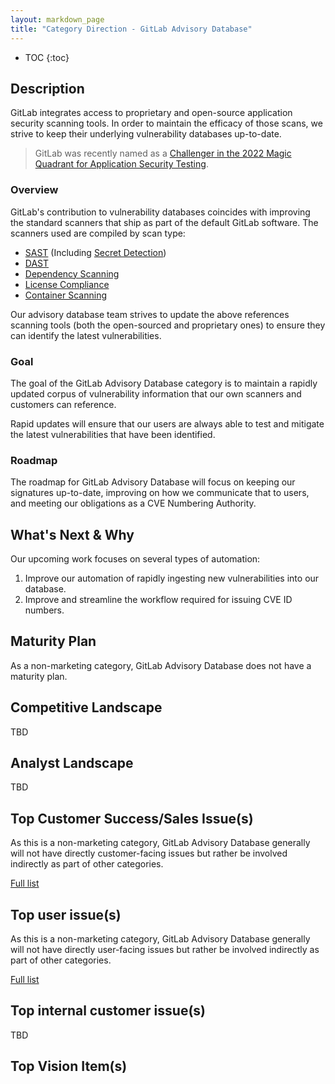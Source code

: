 ```yaml
---
layout: markdown_page
title: "Category Direction - GitLab Advisory Database"
---
```


- TOC
{:toc}

## Description
GitLab integrates access to proprietary and open-source application security
scanning tools. In order to maintain the efficacy of those scans, we strive to
keep their underlying vulnerability databases up-to-date.

> GitLab was recently named as a [Challenger in the 2022 Magic Quadrant for Application Security Testing](https://about.gitlab.com/analysts/gartner-ast22/).

### Overview
GitLab's contribution to vulnerability databases coincides with improving the standard scanners that ship as part of the default GitLab software. The scanners used are compiled by scan type:
* [SAST](https://docs.gitlab.com/ee/user/application_security/sast/#supported-languages-and-frameworks) (Including [Secret Detection](https://docs.gitlab.com/ee/user/application_security/sast/#secret-detection))
* [DAST](https://docs.gitlab.com/ee/user/application_security/dast/#overview)
* [Dependency Scanning](https://docs.gitlab.com/ee/user/application_security/dependency_scanning/#supported-languages-and-package-managers)
* [License Compliance](https://docs.gitlab.com/ee/user/compliance/license_compliance/index.html#supported-languages-and-package-managers)
* [Container Scanning](https://docs.gitlab.com/ee/user/application_security/container_scanning/#overview)

Our advisory database team strives to update the above references scanning
tools (both the open-sourced and proprietary ones) to ensure they can identify
the latest vulnerabilities.

### Goal
The goal of the GitLab Advisory Database category is to maintain a rapidly
updated corpus of vulnerability information that our own scanners and customers
can reference.

Rapid updates will ensure that our users are always able to test and mitigate
the latest vulnerabilities that have been identified.

### Roadmap
The roadmap for GitLab Advisory Database will focus on keeping our signatures up-to-date,
improving on how we communicate that to users, and meeting our obligations as a
CVE Numbering Authority.

## What's Next & Why

Our upcoming work focuses on several types of automation:

1. Improve our automation of rapidly ingesting new vulnerabilities into our
database.
1. Improve and streamline the workflow required for issuing CVE ID numbers.

## Maturity Plan
As a non-marketing category, GitLab Advisory Database does not have a maturity plan.
 
## Competitive Landscape
TBD

## Analyst Landscape
TBD

## Top Customer Success/Sales Issue(s)
As this is a non-marketing category, GitLab Advisory Database generally will not have directly customer-facing issues but rather be
involved indirectly as part of other categories.

[Full list](https://gitlab.com/groups/gitlab-org/-/issues?state=opened&sort=milestone&label_name%5B%5D=customer&label_name%[]=Category%3AVulnerability%20Database)

## Top user issue(s)
As this is a non-marketing category, GitLab Advisory Database generally will not have directly user-facing issues but rather be
involved indirectly as part of other categories.

[Full list](https://gitlab.com/groups/gitlab-org/-/issues?scope=all&utf8=%E2%9C%93&state=opened&label_name[]=Category%3AVulnerability%20Database)

## Top internal customer issue(s)
TBD

## Top Vision Item(s)
